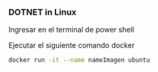 ### DOTNET in Linux

Ingresar en el terminal de power shell

Ejecutar el siguiente comando docker 

```sh
docker run -it --name nameImagen ubuntu
```

